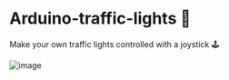 # Arduino-traffic-lights 🚦
Make your own traffic lights controlled with a joystick 🕹

![image](https://user-images.githubusercontent.com/83520078/131191347-63e48514-7b46-41d2-84bb-8c2b39bf0658.gif)
